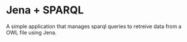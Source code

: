 # Jena + SPARQL
A simple application that manages sparql queries to retreive data from a OWL file using Jena.


